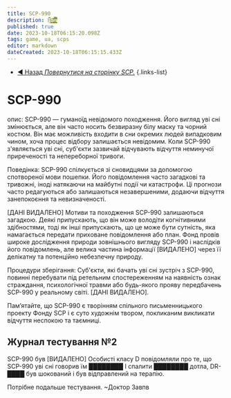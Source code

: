 ```yaml
---
title: SCP-990
description: H̴̬̪̰̭̩̖̥͐̃̅̄̋̈́̌̈́͘e̸̢͚̠̖͙̯̰̝͔͈̥̞̪͎̥͗̂̊͂̍͝l̷̡̥̳̤̣̱̪̓̓̃̑̍͐͆́̑͘͘͠l̷̨̛̛̬̮̼̫̩̤̪͙̖̃̔̎͌̃͂̇̍̓͐͆ͅ
published: true
date: 2023-10-18T06:15:20.098Z
tags: game, ua, scps
editor: markdown
dateCreated: 2023-10-18T06:15:15.433Z
---
```


- [:arrow_backward: Назад *Повернутися на сторінку SCP.*](/uk/game/scps#scps) 
{.links-list}
# SCP-990
опис:
SCP-990 — гуманоїд невідомого походження. Його вигляд уві сні змінюється, але він часто носить безвиразну білу маску та чорний костюм. Він має можливість входити в сни окремих людей випадковим чином, хоча процес відбору залишається невідомим. Коли SCP-990 з'являється уві сні, суб'єкти зазвичай відчувають відчуття неминучої приреченості та непереборної тривоги.

Поведінка:
SCP-990 спілкується зі сновидцями за допомогою спотвореної мови пошепки. Його повідомлення часто загадкові та тривожні, іноді натякаючи на майбутні події чи катастрофи. Ці прогнози часто редагуються або залишаються незавершеними, додаючи відчуття занепокоєння та невизначеності.

[ДАНІ ВИДАЛЕНО]
Мотиви та походження SCP-990 залишаються загадкою. Деякі припускають, що він може володіти когнітивними здібностями, тоді як інші припускають, що це може бути сутність, яка намагається передати приховане повідомлення або план. Фонд провів широке дослідження природи зовнішнього вигляду SCP-990 і наслідків його повідомлень, але велика частина інформації [ВИДАЛЕНО] через її делікатну та потенційно небезпечну природу.

Процедури зберігання:
Суб'єкти, які бачать уві сні зустріч з SCP-990, повинні перебувати під ретельним спостереженням на наявність ознак страждання, психологічної травми або будь-якого прояву передбачень SCP-990 у реальному світі. [ДАНІ ВИДАЛЕНО].

Пам’ятайте, що SCP-990 є творінням спільного письменницького проекту Фонду SCP і є суто художнім твором, покликаним викликати відчуття неспокою та таємниці.
## Журнал тестування №2
SCP-990 був [ВИДАЛЕНО] Особисті класу D повідомляли про те, що SCP-990 уві сні говорив їм ████████
І спалити ████████ дотла, DR-████ був шокований і був відправлений на терапію.




Потрібне подальше тестування. ~Доктор Завпв